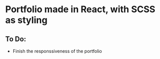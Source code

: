 # Portfolio made in React, with SCSS as styling

## To Do:

- Finish the responssiveness of the portfolio
